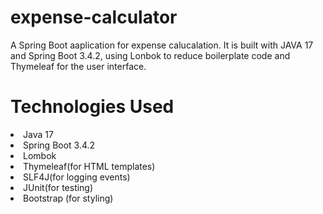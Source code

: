# expense-calculator
A Spring Boot aaplication for expense calucalation. It is built with
JAVA 17 and Spring Boot 3.4.2, using Lonbok to reduce boilerplate code
and Thymeleaf for the user interface.

# Technologies Used
<li>Java 17</li>
<li>Spring Boot 3.4.2 </li>
<li>Lombok </li>
<li>Thymeleaf(for HTML templates) </li>
<li>SLF4J(for logging events) </li>
<li>JUnit(for testing) </li>
<li>Bootstrap (for styling) </li>


